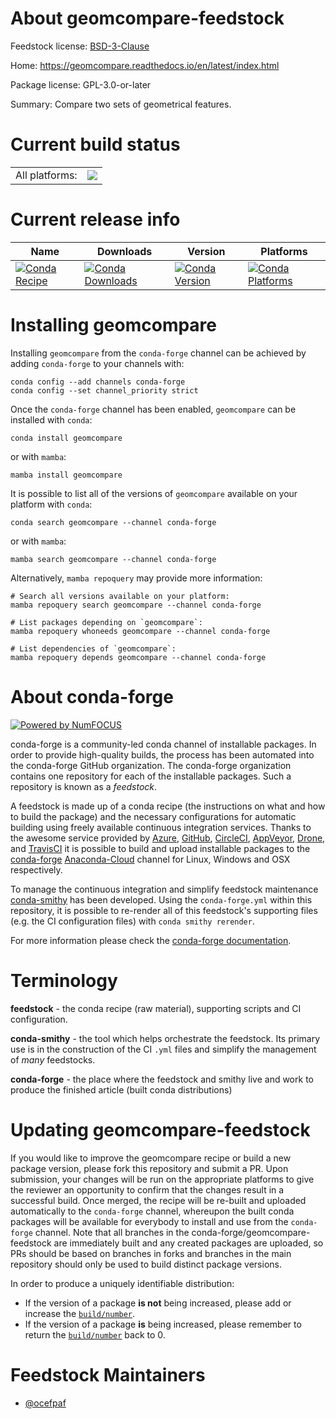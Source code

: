 About geomcompare-feedstock
===========================

Feedstock license: [BSD-3-Clause](https://github.com/conda-forge/geomcompare-feedstock/blob/main/LICENSE.txt)

Home: https://geomcompare.readthedocs.io/en/latest/index.html

Package license: GPL-3.0-or-later

Summary: Compare two sets of geometrical features.

Current build status
====================


<table><tr><td>All platforms:</td>
    <td>
      <a href="https://dev.azure.com/conda-forge/feedstock-builds/_build/latest?definitionId=19323&branchName=main">
        <img src="https://dev.azure.com/conda-forge/feedstock-builds/_apis/build/status/geomcompare-feedstock?branchName=main">
      </a>
    </td>
  </tr>
</table>

Current release info
====================

| Name | Downloads | Version | Platforms |
| --- | --- | --- | --- |
| [![Conda Recipe](https://img.shields.io/badge/recipe-geomcompare-green.svg)](https://anaconda.org/conda-forge/geomcompare) | [![Conda Downloads](https://img.shields.io/conda/dn/conda-forge/geomcompare.svg)](https://anaconda.org/conda-forge/geomcompare) | [![Conda Version](https://img.shields.io/conda/vn/conda-forge/geomcompare.svg)](https://anaconda.org/conda-forge/geomcompare) | [![Conda Platforms](https://img.shields.io/conda/pn/conda-forge/geomcompare.svg)](https://anaconda.org/conda-forge/geomcompare) |

Installing geomcompare
======================

Installing `geomcompare` from the `conda-forge` channel can be achieved by adding `conda-forge` to your channels with:

```
conda config --add channels conda-forge
conda config --set channel_priority strict
```

Once the `conda-forge` channel has been enabled, `geomcompare` can be installed with `conda`:

```
conda install geomcompare
```

or with `mamba`:

```
mamba install geomcompare
```

It is possible to list all of the versions of `geomcompare` available on your platform with `conda`:

```
conda search geomcompare --channel conda-forge
```

or with `mamba`:

```
mamba search geomcompare --channel conda-forge
```

Alternatively, `mamba repoquery` may provide more information:

```
# Search all versions available on your platform:
mamba repoquery search geomcompare --channel conda-forge

# List packages depending on `geomcompare`:
mamba repoquery whoneeds geomcompare --channel conda-forge

# List dependencies of `geomcompare`:
mamba repoquery depends geomcompare --channel conda-forge
```


About conda-forge
=================

[![Powered by
NumFOCUS](https://img.shields.io/badge/powered%20by-NumFOCUS-orange.svg?style=flat&colorA=E1523D&colorB=007D8A)](https://numfocus.org)

conda-forge is a community-led conda channel of installable packages.
In order to provide high-quality builds, the process has been automated into the
conda-forge GitHub organization. The conda-forge organization contains one repository
for each of the installable packages. Such a repository is known as a *feedstock*.

A feedstock is made up of a conda recipe (the instructions on what and how to build
the package) and the necessary configurations for automatic building using freely
available continuous integration services. Thanks to the awesome service provided by
[Azure](https://azure.microsoft.com/en-us/services/devops/), [GitHub](https://github.com/),
[CircleCI](https://circleci.com/), [AppVeyor](https://www.appveyor.com/),
[Drone](https://cloud.drone.io/welcome), and [TravisCI](https://travis-ci.com/)
it is possible to build and upload installable packages to the
[conda-forge](https://anaconda.org/conda-forge) [Anaconda-Cloud](https://anaconda.org/)
channel for Linux, Windows and OSX respectively.

To manage the continuous integration and simplify feedstock maintenance
[conda-smithy](https://github.com/conda-forge/conda-smithy) has been developed.
Using the ``conda-forge.yml`` within this repository, it is possible to re-render all of
this feedstock's supporting files (e.g. the CI configuration files) with ``conda smithy rerender``.

For more information please check the [conda-forge documentation](https://conda-forge.org/docs/).

Terminology
===========

**feedstock** - the conda recipe (raw material), supporting scripts and CI configuration.

**conda-smithy** - the tool which helps orchestrate the feedstock.
                   Its primary use is in the construction of the CI ``.yml`` files
                   and simplify the management of *many* feedstocks.

**conda-forge** - the place where the feedstock and smithy live and work to
                  produce the finished article (built conda distributions)


Updating geomcompare-feedstock
==============================

If you would like to improve the geomcompare recipe or build a new
package version, please fork this repository and submit a PR. Upon submission,
your changes will be run on the appropriate platforms to give the reviewer an
opportunity to confirm that the changes result in a successful build. Once
merged, the recipe will be re-built and uploaded automatically to the
`conda-forge` channel, whereupon the built conda packages will be available for
everybody to install and use from the `conda-forge` channel.
Note that all branches in the conda-forge/geomcompare-feedstock are
immediately built and any created packages are uploaded, so PRs should be based
on branches in forks and branches in the main repository should only be used to
build distinct package versions.

In order to produce a uniquely identifiable distribution:
 * If the version of a package **is not** being increased, please add or increase
   the [``build/number``](https://docs.conda.io/projects/conda-build/en/latest/resources/define-metadata.html#build-number-and-string).
 * If the version of a package **is** being increased, please remember to return
   the [``build/number``](https://docs.conda.io/projects/conda-build/en/latest/resources/define-metadata.html#build-number-and-string)
   back to 0.

Feedstock Maintainers
=====================

* [@ocefpaf](https://github.com/ocefpaf/)

